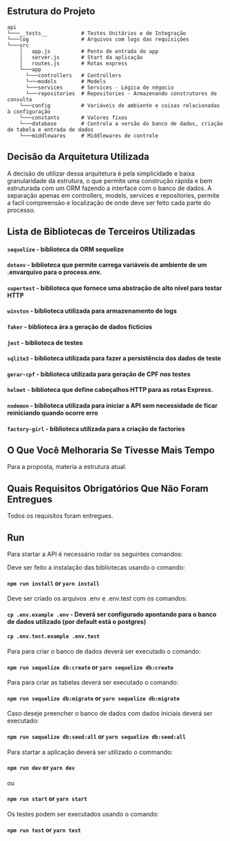 ## Estrutura do Projeto

```
api
└───__tests__           # Testes Unitários e de Integração
└───log                 # Arquivos com logs das requisições
└───src
    │   app.js          # Ponto de entrada do app
    │   server.js       # Start da aplicação
    │   routes.js       # Rotas express
    └───app
      └───controllers   # Controllers
      └───models        # Models
      └───services      # Services - Lógica de négocio
      └───repositories  # Repositories - Armazenando construtores de consulta
    └───config          # Variáveis ​​de ambiente e coisas relacionadas à configuração
    └───constants       # Valores fixos
    └───database        # Controla a versão do banco de dados, criação de tabela e entrada de dados
    └───middlewares     # Middlewares de controle
```

## Decisão da Arquitetura Utilizada

A decisão de utilizar dessa arquitetura é pela simplicidade e baixa granularidade da estrutura, o que permite uma construção rápida e bem estruturada com um ORM fazendo a interface com o banco de dados. A separação apenas em controllers, models, services e repositories, permite a facil compreensão e localização de onde deve ser feito cada parte do processo.

## Lista de Bibliotecas de Terceiros Utilizadas

#### `sequelize` - biblioteca da ORM sequelize
#### `dotenv` - biblioteca que permite carrega variáveis ​​de ambiente de um .envarquivo para o process.env.
#### `supertest` - biblioteca que fornece uma abstração de alto nível para testar HTTP
#### `winston` - biblioteca utilizada para armazenamento de logs
#### `faker` - biblioteca ára a geração de dados ficticios
#### `jest` - biblioteca de testes
#### `sqlite3` - biblioteca utilizada para fazer a persistência dos dados de teste
#### `gerar-cpf` - biblioteca utilizada para geração de CPF nos testes
#### `helmet` - biblioteca que define cabeçalhos HTTP para as rotas Express.
#### `nodemon` - biblioteca utilizada para iniciar a API sem necessidade de ficar reiniciando quando ocorre erro
#### `factory-girl` - biblioteca utilizada para a criação de factories

## O Que Você Melhoraria Se Tivesse Mais Tempo
Para a proposta, materia a estrutura atual.

## Quais Requisitos Obrigatórios Que Não Foram Entregues

Todos os requisitos foram entregues.

## Run

Para startar a API é necessário rodar os seguintes comandos:

Deve ser feito a instalação das bibliotecas usando o comando:
#### `npm run install` or `yarn install`

Deve ser criado os arquivos .env e .env.test com os comandos:
#### `cp .env.example .env` - Deverá ser configurado apontando para o banco de dados utilizado (por default está o postgres)
#### `cp .env.test.example .env.test`

Para para criar o banco de dados deverá ser executado o comando:
#### `npm run sequelize db:create` or `yarn sequelize db:create`

Para para criar as tabelas deverá ser executado o comando:
#### `npm run sequelize db:migrate` or `yarn sequelize db:migrate`

Caso deseje preencher o banco de dados com dados iniciais deverá ser executado:
#### `npm run sequelize db:seed:all` or `yarn sequelize db:seed:all`

Para startar a aplicação deverá ser utilizado o commando:
#### `npm run dev` or `yarn dev`
ou
#### `npm run start` or `yarn start`

Os testes podem ser executados usando o comando:
#### `npm run test` or `yarn test`
